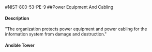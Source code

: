 #NIST-800-53-PE-9
##Power Equipment And Cabling
#### Description
"The organization protects power equipment and power cabling for the information system from damage and destruction."
#### Ansible Tower


